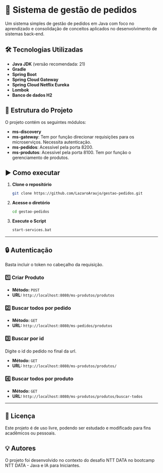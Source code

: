 # 🛒 Sistema de gestão de pedidos

Um sistema simples de gestão de pedidos em Java com foco no aprendizado e consolidação de conceitos aplicados no desenvolvimento de sistemas back-end.

## 🛠 Tecnologias Utilizadas

- **Java JDK** (versão recomendada: 21)
- **Gradle**
- **Spring Boot**
- **Spring Cloud Gateway**
- **Spring Cloud Netflix Eureka**
- **Lombok**
- **Banco de dados H2**

## 📂 Estrutura do Projeto

O projeto contém os seguintes módulos:

* **ms-discovery**
* **ms-gateway**: Tem por função direcionar requisições para os microserviços. Necessita autenticação.
* **ms-pedidos**: Acessível pela porta 8200. 
* **ms-produtos**: Acessível pela porta 8100. Tem por função o gerenciamento de produtos.



## ▶️ Como executar

1. **Clone o repositório**
   ```bash
   git clone https://github.com/LazaroAraujo/gestao-pedidos.git
   ```
2. **Acesse o diretório**
   ```bash
   cd gestao-pedidos
   ```
3. **Execute o Script**
   ```bash
   start-services.bat
   ```

 
---

## 🔒 Autenticação

Basta incluir o token no cabeçalho da requisição.

### 1️⃣ Criar Produto

- **Método:** `POST`
- **URL:** `http://localhost:8080/ms-produtos/produtos`

### 2️⃣ Buscar todos por pedido

- **Método:** `GET`
- **URL:** `http://localhost:8080/ms-pedidos/produtos`

### 3️⃣ Buscar por id

Digite o id do pedido no final da url.

- **Método:** `GET`
- **URL:** `http://localhost:8080/ms-produtos/produtos/`

### 4️⃣ Buscar todos por produto

- **Método:** `GET`
- **URL:** `http://localhost:8080/ms-produtos/produtos/buscar-todos`

---

## 📜 Licença

Este projeto é de uso livre, podendo ser estudado e modificado para fins acadêmicos ou pessoais.

## 💡 Autores

O projeto foi desenvolvido no contexto do desafio NTT DATA no bootcamp NTT DATA - Java e IA para Iniciantes.
